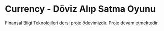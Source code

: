 # Currency - Döviz Alıp Satma Oyunu

Finansal Bilgi Teknolojileri dersi proje ödevimizdir. Proje devam etmektedir.
